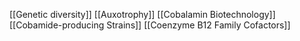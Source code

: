 [[Genetic diversity]]
[[Auxotrophy]]
[[Cobalamin Biotechnology]]
[[Cobamide-producing Strains]]
[[Coenzyme B12 Family Cofactors]]
